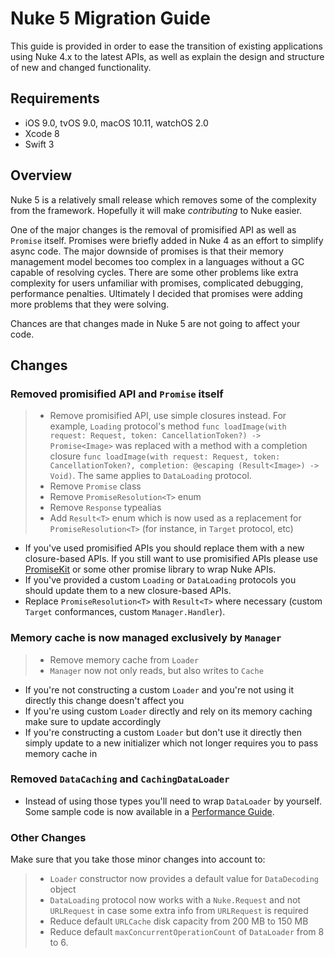 # Nuke 5 Migration Guide

This guide is provided in order to ease the transition of existing applications using Nuke 4.x to the latest APIs, as well as explain the design and structure of new and changed functionality.

## Requirements

- iOS 9.0, tvOS 9.0, macOS 10.11, watchOS 2.0
- Xcode 8
- Swift 3

## Overview

Nuke 5 is a relatively small release which removes some of the complexity from the framework. Hopefully it will make *contributing* to Nuke easier.

One of the major changes is the removal of promisified API as well as `Promise` itself. Promises were briefly added in Nuke 4 as an effort to simplify async code. The major downside of promises is that their memory management model becomes too complex in a languages without a GC capable of resolving cycles. There are some other problems like extra complexity for users unfamiliar with promises, complicated debugging, performance penalties. Ultimately I decided that promises were adding more problems that they were solving. 

Chances are that changes made in Nuke 5 are not going to affect your code.

## Changes

### Removed promisified API and `Promise` itself

> - Remove promisified API, use simple closures instead. For example, `Loading` protocol's method `func loadImage(with request: Request, token: CancellationToken?) -> Promise<Image>` was replaced with a method with a completion closure `func loadImage(with request: Request, token: CancellationToken?, completion: @escaping (Result<Image>) -> Void)`. The same applies to `DataLoading` protocol.
> - Remove `Promise` class
> - Remove `PromiseResolution<T>` enum
> - Remove `Response` typealias
> - Add `Result<T>` enum which is now used as a replacement for `PromiseResolution<T>` (for instance, in `Target` protocol, etc)

- If you've used promisified APIs you should replace them with a new closure-based APIs. If you still want to use promisified APIs please use [PromiseKit](https://github.com/mxcl/PromiseKit) or some other promise library to wrap Nuke APIs.
- If you've provided a custom `Loading` or `DataLoading` protocols you should update them to a new closure-based APIs.
- Replace `PromiseResolution<T>` with `Result<T>` where necessary (custom `Target` conformances, custom `Manager.Handler`).

### Memory cache is now managed exclusively by `Manager`

> - Remove memory cache from `Loader`
> - `Manager` now not only reads, but also writes to `Cache`

- If you're not constructing a custom `Loader` and you're not using it directly this change doesn't affect you
- If you're using custom `Loader` directly and rely on its memory caching make sure to update accordingly
- If you're constructing a custom `Loader` but don't use it directly then simply update to a new initializer which not longer requires you to pass memory cache in

### Removed `DataCaching` and `CachingDataLoader`

- Instead of using those types you'll need to wrap `DataLoader` by yourself. Some sample code is now available in a [Performance Guide](https://github.com/kean/Nuke/blob/master/Documentation/Guides/Performance%20Guide.md#on-disk-caching). 

### Other Changes

Make sure that you take those minor changes into account to:

> - `Loader` constructor now provides a default value for `DataDecoding` object
> - `DataLoading` protocol now works with a `Nuke.Request` and not `URLRequest` in case some extra info from `URLRequest` is required
> - Reduce default `URLCache` disk capacity from 200 MB to 150 MB
> - Reduce default `maxConcurrentOperationCount` of `DataLoader` from 8 to 6.
